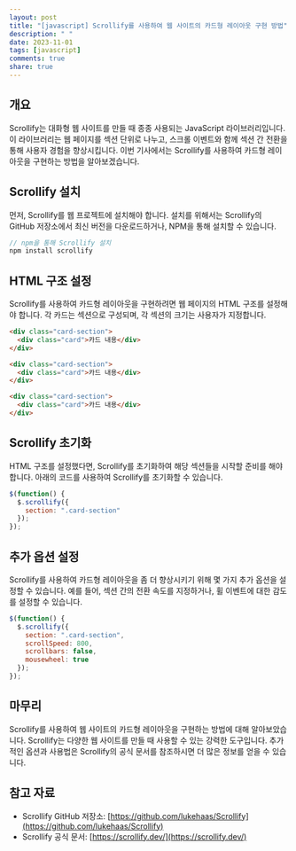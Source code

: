 ```yaml
---
layout: post
title: "[javascript] Scrollify를 사용하여 웹 사이트의 카드형 레이아웃 구현 방법"
description: " "
date: 2023-11-01
tags: [javascript]
comments: true
share: true
---
```


## 개요
Scrollify는 대화형 웹 사이트를 만들 때 종종 사용되는 JavaScript 라이브러리입니다. 이 라이브러리는 웹 페이지를 섹션 단위로 나누고, 스크롤 이벤트와 함께 섹션 간 전환을 통해 사용자 경험을 향상시킵니다. 이번 기사에서는 Scrollify를 사용하여 카드형 레이아웃을 구현하는 방법을 알아보겠습니다.

## Scrollify 설치
먼저, Scrollify를 웹 프로젝트에 설치해야 합니다. 설치를 위해서는 Scrollify의 GitHub 저장소에서 최신 버전을 다운로드하거나, NPM을 통해 설치할 수 있습니다.

```javascript
// npm을 통해 Scrollify 설치
npm install scrollify
```

## HTML 구조 설정
Scrollify를 사용하여 카드형 레이아웃을 구현하려면 웹 페이지의 HTML 구조를 설정해야 합니다. 각 카드는 섹션으로 구성되며, 각 섹션의 크기는 사용자가 지정합니다.

```html
<div class="card-section">
  <div class="card">카드 내용</div>
</div>

<div class="card-section">
  <div class="card">카드 내용</div>
</div>

<div class="card-section">
  <div class="card">카드 내용</div>
</div>
```

## Scrollify 초기화
HTML 구조를 설정했다면, Scrollify를 초기화하여 해당 섹션들을 시작할 준비를 해야 합니다. 아래의 코드를 사용하여 Scrollify를 초기화할 수 있습니다.

```javascript
$(function() {
  $.scrollify({
    section: ".card-section"
  });
});
```

## 추가 옵션 설정
Scrollify를 사용하여 카드형 레이아웃을 좀 더 향상시키기 위해 몇 가지 추가 옵션을 설정할 수 있습니다. 예를 들어, 섹션 간의 전환 속도를 지정하거나, 휠 이벤트에 대한 감도를 설정할 수 있습니다.

```javascript
$(function() {
  $.scrollify({
    section: ".card-section",
    scrollSpeed: 800,
    scrollbars: false,
    mousewheel: true
  });
});
```

## 마무리
Scrollify를 사용하여 웹 사이트의 카드형 레이아웃을 구현하는 방법에 대해 알아보았습니다. Scrollify는 다양한 웹 사이트를 만들 때 사용할 수 있는 강력한 도구입니다. 추가적인 옵션과 사용법은 Scrollify의 공식 문서를 참조하시면 더 많은 정보를 얻을 수 있습니다.

## 참고 자료
- Scrollify GitHub 저장소: [https://github.com/lukehaas/Scrollify](https://github.com/lukehaas/Scrollify)
- Scrollify 공식 문서: [https://scrollify.dev/](https://scrollify.dev/)